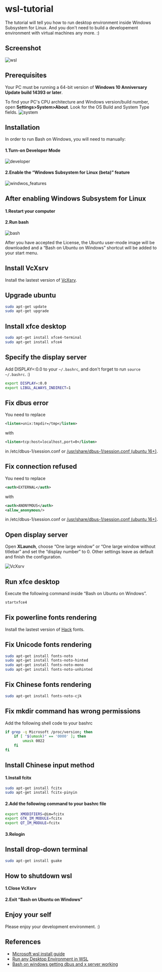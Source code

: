 # wsl-tutorial

The tutorial will tell you how to run desktop environment inside Windows Subsystem for Linux. And you don't need to build a developement environment with virtual machines any more. :)

## Screenshot

![wsl](pictures/wsl.png "wsl")

## Prerequisites

Your PC must be running a 64-bit version of **Windows 10 Anniversary Update build 14393 or later**.

To find your PC's CPU architecture and Windows version/build number, open **Settings>System>About**. Look for the OS Build and System Type fields.
![system](pictures/system.png "system")

## Installation

In order to run Bash on Windows, you will need to manually:

#### 1.Turn-on Developer Mode

![developer](pictures/developer.png "developer")

#### 2.Enable the “Windows Subsystem for Linux (beta)” feature

![windwos_features](pictures/windows_features.png "windows_features")

## After enabling Windows Subsystem for Linux

#### 1.Restart your computer

#### 2.Run bash

![bash](pictures/bash.png "bash")

After you have accepted the License, the Ubuntu user-mode image will be downloaded and a “Bash on Ubuntu on Windows” shortcut will be added to your start menu.

## Install VcXsrv

Install the lastest version of [VcXsrv](https://sourceforge.net/projects/vcxsrv/).

## Upgrade ubuntu

```bash
sudo apt-get update
sudo apt-get upgrade
```

## Install xfce desktop

```bash
sudo apt-get install xfce4-terminal
sudo apt-get install xfce4
```

## Specify the display server

Add DISPLAY=:0.0 to your `~/.bashrc`, and don't forget to run `source ~/.bashrc`. :)

```bash
export DISPLAY=:0.0
export LIBGL_ALWAYS_INDIRECT=1
```

## Fix dbus error

You need to replace

```xml
<listen>unix:tmpdir=/tmp</listen>
```

with

```xml
<listen>tcp:host=localhost,port=0</listen>
```

in /etc/dbus-1/session.conf or [/usr/share/dbus-1/session.conf (ubuntu 16+)](https://github.com/QMonkey/wsl-tutorial/issues/3).

## Fix connection refused

You need to replace

```xml
<auth>EXTERNAL</auth>
```

with

```xml
<auth>ANONYMOUS</auth>
<allow_anonymous/>
```

in /etc/dbus-1/session.conf or [/usr/share/dbus-1/session.conf (ubuntu 16+)](https://github.com/QMonkey/wsl-tutorial/issues/3).

## Open display server

Open **XLaunch**, choose “One large window” or “One large window without titlebar” and set the “display number” to 0.
Other settings leave as default and finish the configuration.

![VcXsrv](pictures/vcxsrv.png "vcxsrv")

## Run xfce desktop

Execute the following command inside “Bash on Ubuntu on Windows”.

```bash
startxfce4
```

## Fix powerline fonts rendering

Install the lastest version of [Hack](https://github.com/source-foundry/Hack#linux) fonts.

## Fix Unicode fonts rendering

```bash
sudo apt-get install fonts-noto
sudo apt-get install fonts-noto-hinted
sudo apt-get install fonts-noto-mono
sudo apt-get install fonts-noto-unhinted
```

## Fix Chinese fonts rendering

```bash
sudo apt-get install fonts-noto-cjk
```

## Fix mkdir command has wrong permissions

Add the following shell code to your bashrc

```bash
if grep -q Microsoft /proc/version; then
    if [ "$(umask)" == '0000' ]; then
        umask 0022
    fi
fi
```

## Install Chinese input method

#### 1.Install fcitx

```bash
sudo apt-get install fcitx
sudo apt-get install fcitx-pinyin
```

#### 2.Add the following command to your bashrc file

```bash
export XMODIFIERS=@im=fcitx
export GTK_IM_MODULE=fcitx
export QT_IM_MODULE=fcitx
```

#### 3.Relogin

## Install drop-down terminal

```bash
sudo apt-get install guake
```

## How to shutdown wsl

#### 1.Close VcXsrv

#### 2.Exit “Bash on Ubuntu on Windows”

## Enjoy your self

Please enjoy your development environment. :)

## References

- [Microsoft wsl install guide](https://msdn.microsoft.com/en-us/commandline/wsl/install_guide)
- [Run any Desktop Environment in WSL](https://github.com/Microsoft/BashOnWindows/issues/637)
- [Bash on windows getting dbus and x server working](https://www.reddit.com/r/Windows10/comments/4rsmzp/bash_on_windows_getting_dbus_and_x_server_working/)
